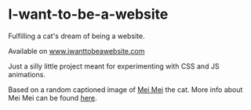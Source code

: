 # I-want-to-be-a-website
Fulfilling a cat's dream of being a website.

Available on www.iwanttobeawebsite.com 

Just a silly little project meant for experimenting with CSS and JS animations.

Based on a random captioned image of [Mei Mei](https://knowyourmeme.com/memes/tole-tole-cat-mei-mei-cat) the cat. More info about Mei Mei can be found [here](https://www.tiktok.com/@imalittlemole/video/7315852741992074528?lang=en). 
